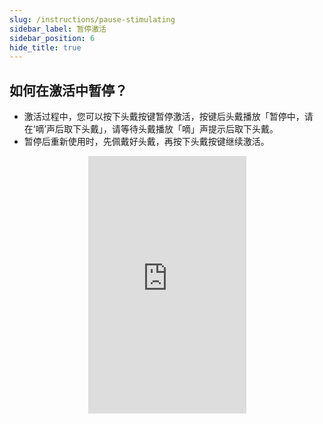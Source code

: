 ```yaml
---
slug: /instructions/pause-stimulating
sidebar_label: 暂停激活
sidebar_position: 6
hide_title: true
---
```


## 如何在激活中暂停？

- 激活过程中，您可以按下头戴按键暂停激活，按键后头戴播放「暂停中，请在‘嘀’声后取下头戴」，请等待头戴播放「嘀」声提示后取下头戴。
- 暂停后重新使用时，先佩戴好头戴，再按下头戴按键继续激活。

<div align="center">
    <iframe
          src="https://resources.xzytdcs.com/miniProgram/Help%20Center/Howtosuspendactivation.mp4" 
          scrolling="no" 
          border="0" 
          frameborder="no" 
          framespacing="0" 
          allowfullscreen="true"
          width = "253"
          height = "412"> 
    </iframe>
</div>